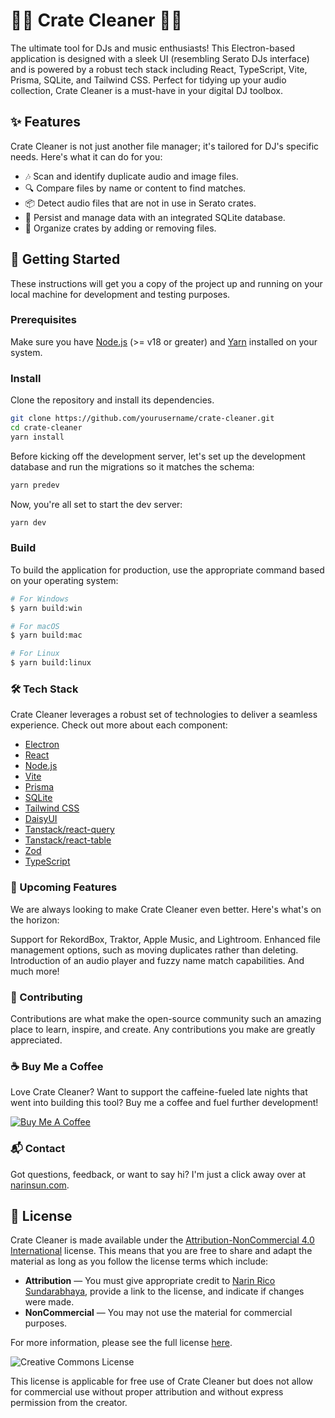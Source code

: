 # 🎵🧹 Crate Cleaner 🧹🎵

The ultimate tool for DJs and music enthusiasts! This Electron-based application is designed with a sleek UI (resembling Serato DJs interface) and is powered by a robust tech stack including React, TypeScript, Vite, Prisma, SQLite, and Tailwind CSS. Perfect for tidying up your audio collection, Crate Cleaner is a must-have in your digital DJ toolbox.

## ✨ Features

Crate Cleaner is not just another file manager; it's tailored for DJ's specific needs. Here's what it can do for you:

- 🎶 Scan and identify duplicate audio and image files.
- 🔍 Compare files by name or content to find matches.
- 📦 Detect audio files that are not in use in Serato crates.
- 💾 Persist and manage data with an integrated SQLite database.
- 🔄 Organize crates by adding or removing files.

## 🚀 Getting Started

These instructions will get you a copy of the project up and running on your local machine for development and testing purposes.

### Prerequisites

Make sure you have [Node.js](https://nodejs.org/) (>= v18 or greater) and [Yarn](https://yarnpkg.com/) installed on your system.

### Install

Clone the repository and install its dependencies.

```bash
git clone https://github.com/yourusername/crate-cleaner.git
cd crate-cleaner
yarn install
```

Before kicking off the development server, let's set up the development database and run the migrations so it matches the schema:

```bash
yarn predev
```

Now, you're all set to start the dev server:

```bash
yarn dev
```

### Build

To build the application for production, use the appropriate command based on your operating system:

```bash
# For Windows
$ yarn build:win

# For macOS
$ yarn build:mac

# For Linux
$ yarn build:linux
```

### 🛠 Tech Stack

Crate Cleaner leverages a robust set of technologies to deliver a seamless experience. Check out more about each component:

- [Electron](https://www.electronjs.org/)
- [React](https://reactjs.org/)
- [Node.js](https://nodejs.org/)
- [Vite](https://vitejs.dev/)
- [Prisma](https://www.prisma.io/)
- [SQLite](https://www.sqlite.org/index.html)
- [Tailwind CSS](https://tailwindcss.com/)
- [DaisyUI](https://daisyui.com/)
- [Tanstack/react-query](https://react-query.tanstack.com/)
- [Tanstack/react-table](https://tanstack.com/table/v8)
- [Zod](https://github.com/colinhacks/zod)
- [TypeScript](https://www.typescriptlang.org/)

### 🌟 Upcoming Features

We are always looking to make Crate Cleaner even better. Here's what's on the horizon:

Support for RekordBox, Traktor, Apple Music, and Lightroom.
Enhanced file management options, such as moving duplicates rather than deleting.
Introduction of an audio player and fuzzy name match capabilities.
And much more!

### 🤝 Contributing

Contributions are what make the open-source community such an amazing place to learn, inspire, and create. Any contributions you make are greatly appreciated.

### ☕ Buy Me a Coffee

Love Crate Cleaner? Want to support the caffeine-fueled late nights that went into building this tool? Buy me a coffee and fuel further development!

[![Buy Me A Coffee](https://www.buymeacoffee.com/assets/img/guidelines/download-assets-sm-1.svg)](https://www.buymeacoffee.com/narinsun)

### 📬 Contact

Got questions, feedback, or want to say hi? I'm just a click away over at [narinsun.com](https://narinsun.com).

## 📜 License

Crate Cleaner is made available under the [Attribution-NonCommercial 4.0 International](http://creativecommons.org/licenses/by-nc/4.0/?ref=chooser-v1) license. This means that you are free to share and adapt the material as long as you follow the license terms which include:

- **Attribution** — You must give appropriate credit to [Narin Rico Sundarabhaya](https://narinsun.com), provide a link to the license, and indicate if changes were made.
- **NonCommercial** — You may not use the material for commercial purposes.

For more information, please see the full license [here](http://creativecommons.org/licenses/by-nc/4.0/?ref=chooser-v1).

![Creative Commons License](https://i.creativecommons.org/l/by-nc/4.0/88x31.png)

This license is applicable for free use of Crate Cleaner but does not allow for commercial use without proper attribution and without express permission from the creator.
